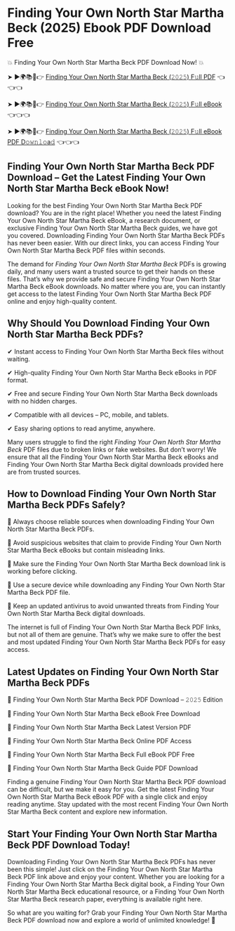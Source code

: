 # Finding Your Own North Star Martha Beck (2025) Ebook PDF Download Free

💥 Finding Your Own North Star Martha Beck PDF Download Now! 💥

➤ ►🌍📚📱👉 [Finding Your Own North Star Martha Beck (𝟸𝟶𝟸𝟻) F𝚞ll PDF](https://getpdf.xyz/finding-your-own-north-star-martha-beck) 👈👈👈


➤ ►🌍📚📱👉 [Finding Your Own North Star Martha Beck (𝟸𝟶𝟸𝟻) F𝚞ll eBook](https://getpdf.xyz/finding-your-own-north-star-martha-beck) 👈👈👈


➤ ►🌍📚📱👉 [Finding Your Own North Star Martha Beck (𝟸𝟶𝟸𝟻) F𝚞ll eBook PDF D𝚘𝚠𝚗𝚕𝚘a𝚍](https://getpdf.xyz/finding-your-own-north-star-martha-beck) 👈👈👈


## Finding Your Own North Star Martha Beck PDF Download – Get the Latest Finding Your Own North Star Martha Beck eBook Now!

Looking for the best Finding Your Own North Star Martha Beck PDF download? You are in the right place! Whether you need the latest Finding Your Own North Star Martha Beck eBook, a research document, or exclusive Finding Your Own North Star Martha Beck guides, we have got you covered. Downloading Finding Your Own North Star Martha Beck PDFs has never been easier. With our direct links, you can access Finding Your Own North Star Martha Beck PDF files within seconds.

The demand for *Finding Your Own North Star Martha Beck* PDFs is growing daily, and many users want a trusted source to get their hands on these files. That’s why we provide safe and secure Finding Your Own North Star Martha Beck eBook downloads. No matter where you are, you can instantly get access to the latest Finding Your Own North Star Martha Beck PDF online and enjoy high-quality content.

## Why Should You Download Finding Your Own North Star Martha Beck PDFs?

✔ Instant access to Finding Your Own North Star Martha Beck files without waiting.

✔ High-quality Finding Your Own North Star Martha Beck eBooks in PDF format.

✔ Free and secure Finding Your Own North Star Martha Beck downloads with no hidden charges.

✔ Compatible with all devices – PC, mobile, and tablets.

✔ Easy sharing options to read anytime, anywhere.

Many users struggle to find the right *Finding Your Own North Star Martha Beck* PDF files due to broken links or fake websites. But don’t worry! We ensure that all the Finding Your Own North Star Martha Beck eBooks and Finding Your Own North Star Martha Beck digital downloads provided here are from trusted sources.

## How to Download Finding Your Own North Star Martha Beck PDFs Safely?

📌 Always choose reliable sources when downloading Finding Your Own North Star Martha Beck PDFs.

📌 Avoid suspicious websites that claim to provide Finding Your Own North Star Martha Beck eBooks but contain misleading links.

📌 Make sure the Finding Your Own North Star Martha Beck download link is working before clicking.

📌 Use a secure device while downloading any Finding Your Own North Star Martha Beck PDF file.

📌 Keep an updated antivirus to avoid unwanted threats from Finding Your Own North Star Martha Beck digital downloads.

The internet is full of Finding Your Own North Star Martha Beck PDF links, but not all of them are genuine. That’s why we make sure to offer the best and most updated Finding Your Own North Star Martha Beck PDFs for easy access.

## Latest Updates on Finding Your Own North Star Martha Beck PDFs

🔹 Finding Your Own North Star Martha Beck PDF Download – 𝟸𝟶𝟸𝟻 Edition

🔹 Finding Your Own North Star Martha Beck eBook Free Download

🔹 Finding Your Own North Star Martha Beck Latest Version PDF

🔹 Finding Your Own North Star Martha Beck Online PDF Access

🔹 Finding Your Own North Star Martha Beck Full eBook PDF Free

🔹 Finding Your Own North Star Martha Beck Guide PDF Download

Finding a genuine Finding Your Own North Star Martha Beck PDF download can be difficult, but we make it easy for you. Get the latest Finding Your Own North Star Martha Beck eBook PDF with a single click and enjoy reading anytime. Stay updated with the most recent Finding Your Own North Star Martha Beck content and explore new information.

## Start Your Finding Your Own North Star Martha Beck PDF Download Today!

Downloading Finding Your Own North Star Martha Beck PDFs has never been this simple! Just click on the Finding Your Own North Star Martha Beck PDF link above and enjoy your content. Whether you are looking for a Finding Your Own North Star Martha Beck digital book, a Finding Your Own North Star Martha Beck educational resource, or a Finding Your Own North Star Martha Beck research paper, everything is available right here.

So what are you waiting for? Grab your Finding Your Own North Star Martha Beck PDF download now and explore a world of unlimited knowledge! 🚀